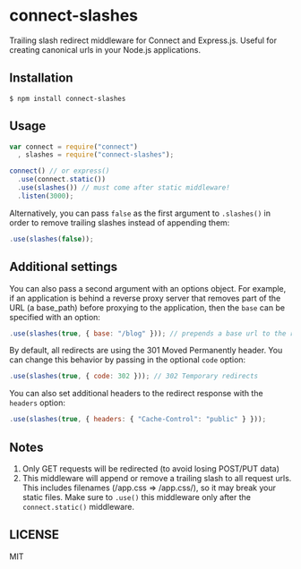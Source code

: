 connect-slashes
===============

Trailing slash redirect middleware for Connect and Express.js. Useful for creating canonical urls in your Node.js applications.

## Installation

```
$ npm install connect-slashes
```

## Usage

```javascript
var connect = require("connect")
  , slashes = require("connect-slashes");

connect() // or express()
  .use(connect.static())
  .use(slashes()) // must come after static middleware!
  .listen(3000);
```

Alternatively, you can pass `false` as the first argument to `.slashes()` in order to remove trailing slashes instead of appending them:

```javascript
.use(slashes(false));
```

## Additional settings

You can also pass a second argument with an options object. For example, if an application is behind a reverse proxy server that removes part of the URL (a base_path) before proxying to the application, then the `base` can be specified with an option:

```javascript
.use(slashes(true, { base: "/blog" })); // prepends a base url to the redirect
```

By default, all redirects are using the 301 Moved Permanently header. You can change this behavior by passing in the optional `code` option:

```javascript
.use(slashes(true, { code: 302 })); // 302 Temporary redirects
```

You can also set additional headers to the redirect response with the `headers` option:

```javascript
.use(slashes(true, { headers: { "Cache-Control": "public" } }));
```

## Notes

1. Only GET requests will be redirected (to avoid losing POST/PUT data)
2. This middleware will append or remove a trailing slash to all request urls. This includes filenames (/app.css => /app.css/), so it may break your static files. Make sure to `.use()` this middleware only after the `connect.static()` middleware.

## LICENSE

MIT
